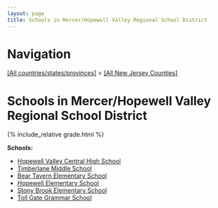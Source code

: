 ```yaml
---
layout: page
title: Schools in Mercer/Hopewell Valley Regional School District
---
```

# Navigation

[[All countries/states/provinces]](../..) > [[All New Jersey Counties]](..)

# Schools in Mercer/Hopewell Valley Regional School District

{% include_relative grade.html %}

**Schools:**

- [Hopewell Valley Central High School](Hopewell_Valley_Central_High_School.md)
- [Timberlane Middle School](Timberlane_Middle_School.md)
- [Bear Tavern Elementary School](Bear_Tavern_Elementary_School.md)
- [Hopewell Elementary School](Hopewell_Elementary_School.md)
- [Stony Brook Elementary School](Stony_Brook_Elementary_School.md)
- [Toll Gate Grammar School](Toll_Gate_Grammar_School.md)
